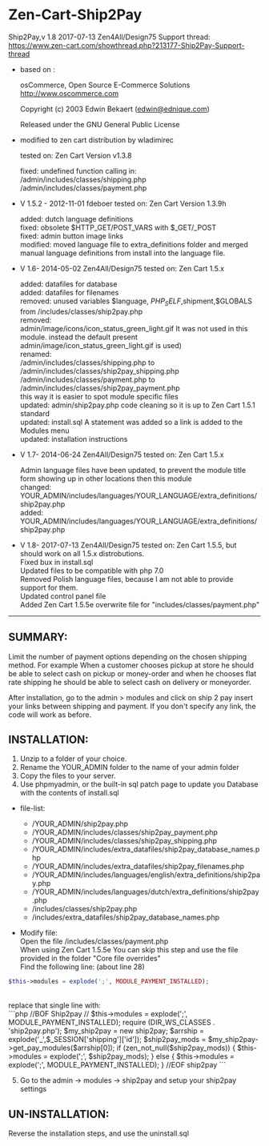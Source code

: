 # Zen-Cart-Ship2Pay

Ship2Pay,v 1.8 2017-07-13 Zen4All/Design75
Support thread: https://www.zen-cart.com/showthread.php?213177-Ship2Pay-Support-thread

* based on :
  
  osCommerce, Open Source E-Commerce Solutions
  http://www.oscommerce.com

  Copyright (c) 2003 Edwin Bekaert (edwin@ednique.com)

  Released under the GNU General Public License

* modified to zen cart distribution by wladimirec

  tested on: Zen Cart Version v1.3.8

  fixed: undefined function calling in:<br>
    /admin/includes/classes/shipping.php<br>
    /admin/includes/classes/payment.php

* V 1.5.2 - 2012-11-01 fdeboer
  tested on: Zen Cart Version 1.3.9h

  added: dutch language definitions<br>
  fixed: obsolete $HTTP_GET/POST_VARS with $_GET/_POST<br>
  fixed: admin button image links<br>
  modified: moved language file to extra_definitions folder and merged manual language definitions from install into the language file.

* V 1.6- 2014-05-02 Zen4All/Design75
  tested on: Zen Cart 1.5.x

  added: datafiles for database<br>
  added: datafiles for filenames<br>
  removed: unused variables $language, $PHP_SELF,$shipment,$GLOBALS from /includes/classes/ship2pay.php<br>
  removed:<br>
    admin/image/icons/icon_status_green_light.gif It was not used in this module. instead the default present<br>
    admin/image/icon_status_green_light.gif is used)<br>
  renamed:<br>
    /admin/includes/classes/shipping.php to /admin/includes/classes/ship2pay_shipping.php<br>
    /admin/includes/classes/payment.php to /admin/includes/classes/ship2pay_payment.php<br>
    this way it is easier to spot module specific files<br>
  updated: admin/ship2pay.php code cleaning so it is up to Zen Cart 1.5.1 standard<br>
  updated: install.sql A statement was added so a link is added to the Modules menu<br>
  updated: installation instructions

* V 1.7- 2014-06-24 Zen4All/Design75
  tested on: Zen Cart 1.5.x
  
  Admin language files have been updated, to prevent the module title form showing up in other locations then this module<br>
  changed: YOUR_ADMIN/includes/languages/YOUR_LANGUAGE/extra_definitions/ship2pay.php<br>
  added: YOUR_ADMIN/includes/languages/YOUR_LANGUAGE/extra_definitions/ship2pay.php

* V 1.8- 2017-07-13 Zen4All/Design75
  tested on: Zen Cart 1.5.5, but should work on all 1.5.x distrobutions.<br>
  Fixed bux in install.sql<br>
  Updated files to be compatible with php 7.0<br>
  Removed Polish language files, because I am not able to provide support for them.<br>
  Updated control panel file<br>
  Added Zen Cart 1.5.5e overwrite file for "includes/classes/payment.php"

------------------------------------------

## SUMMARY:

Limit the number of payment options depending on the chosen shipping method.
For example When a customer chooses pickup at store he should be able to select cash on pickup or money-order and when he chooses flat rate shipping he should be able to select cash on delivery or moneyorder.

After installation, go to the admin > modules and click on ship 2 pay
insert your links between shipping and payment.
If you don't specify any link, the code will work as before.



      
## INSTALLATION:

1. Unzip to a folder of your choice.
2. Rename the YOUR_ADMIN folder to the name of your admin folder
3. Copy the files to your server.
4. Use phpmyadmin, or the built-in sql patch page to update you Database with the contents of install.sql
  * file-list:
    - /YOUR_ADMIN/ship2pay.php
    - /YOUR_ADMIN/includes/classes/ship2pay_payment.php
    - /YOUR_ADMIN/includes/classes/ship2pay_shipping.php
    - /YOUR_ADMIN/includes/extra_datafiles/ship2pay_database_names.php
    - /YOUR_ADMIN/includes/extra_datafiles/ship2pay_filenames.php
    - /YOUR_ADMIN/includes/languages/english/extra_definitions/ship2pay.php
    - /YOUR_ADMIN/includes/languages/dutch/extra_definitions/ship2pay.php
    - /includes/classes/ship2pay.php
    - /includes/extra_datafiles/ship2pay_database_names.php

  * Modify file:<br>
Open the file /includes/classes/payment.php<br>
When using Zen Cart 1.5.5e You can skip this step and use the file provided in the folder "Core file overrides"<br>
Find the following line: (about line 28)<br>
  ```php
  $this->modules = explode(';', MODULE_PAYMENT_INSTALLED);
  ```
  <br>
    replace that single line with:<br>
  ```php
  //BOF Ship2pay
  //  $this->modules = explode(';', MODULE_PAYMENT_INSTALLED);
  require (DIR_WS_CLASSES . 'ship2pay.php');
  $my_ship2pay = new ship2pay;
  $arrship = explode('_',$_SESSION['shipping']['id']);
  $ship2pay_mods = $my_ship2pay->get_pay_modules($arrship[0]);
  if (zen_not_null($ship2pay_mods)) {
    $this->modules = explode(';', $ship2pay_mods);
  } else {
    $this->modules = explode(';', MODULE_PAYMENT_INSTALLED);
  }
  //EOF ship2pay
  ```

5. Go to the admin -> modules -> ship2pay and setup your ship2pay settings

## UN-INSTALLATION:

Reverse the installation steps, and use the uninstall.sql
